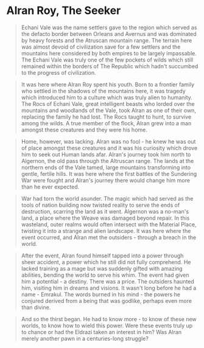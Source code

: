 # Alran Roy, The Seeker

> Echani Vale was the name settlers gave to the region which served as the defacto border between Orleans and Avernus and was dominated by heavy forests and the Atruscan mountain range. The terrain here was almost devoid of civilization save for a few settlers and the mountains here considered by both empires to be largely impassable. The Echani Vale was truly one of the few pockets of wilds which still remained within the borders of The Republic which hadn't succumbed to the progress of civilization.  

> It was here where Alran Roy spent his youth. Born to a frontier family who settled in the shadows of the mountains here, it was tragedy which introduced him to a culture which was truly alien to humanity. The Rocs of Echani Vale, great intelligent beasts who lorded over the mountains and woodlands of the Vale, took Alran as one of their own, replacing the family he had lost. The Rocs taught to hunt, to survive among the wilds. A true member of the flock, Alran grew into a man amongst these creatures and they were his home.  

> Home, however, was lacking. Alran was no fool - he knew he was out of place amongst these creatures and it was his curiosity which drove him to seek out Human lands afar. Alran's journey took him north to Algernon, the old pass through the Altruscan range. The lands at the northern ends of the Vale tamed, large mountains transforming into gentle, fertile hills. It was here where the first battles of the Sundering War were fought and Alran's journey there would change him more than he ever expected.  

> War had torn the world asunder. The magic which had served as the tools of nation building now twisted reality to serve the ends of destruction, scarring the land as it went. Algernon was a no-man's land, a place where the Weave was damaged beyond repair. In this wasteland, outer realms would often intersect with the Material Place, twisting it into a strange and alien landscape. It was here where the event occurred, and Alran met the outsiders - through a breach in the world. 

> After the event, Alran found himself tapped into a power through sheer accident, a power which he still did not fully comprehend. He lacked training as a mage but was suddenly gifted with amazing abilities, bending the world to serve his whim. The event had given him a potential - a destiny. There was a price. The outsiders haunted him, visiting him in dreams and visions. It wasn't long before he had a name - Emrakul. The words burned in his mind - the powers he conjured derived from a being that was godlike, perhaps even more than divine.  

> And so the thirst began. He had to know more - to know of these new worlds, to know how to wield this power. Were these events truly up to chance or had the Eldrazi taken an interest in him? Was Alran merely another pawn in a centuries-long struggle?
